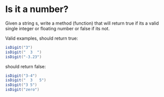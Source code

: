 # Is it a number?

Given a string s, write a method (function) that will return true if its a valid single integer or floating number or
false if its not.

Valid examples, should return true:

```java
isDigit("3")
isDigit("  3  ")
isDigit("-3.23")
```

should return false:

```java
isDigit("3-4")
isDigit("  3   5")
isDigit("3 5")
isDigit("zero")
```
